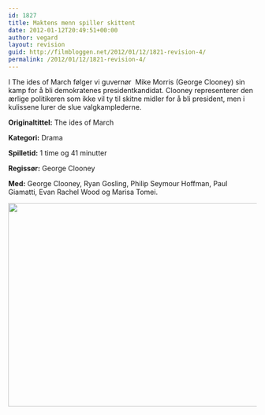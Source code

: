 ```yaml
---
id: 1827
title: Maktens menn spiller skittent
date: 2012-01-12T20:49:51+00:00
author: vegard
layout: revision
guid: http://filmbloggen.net/2012/01/12/1821-revision-4/
permalink: /2012/01/12/1821-revision-4/
---
```

I The ides of March følger vi guvernør  Mike Morris (George Clooney) sin kamp for å bli demokratenes presidentkandidat. Clooney representerer den ærlige politikeren som ikke vil ty til skitne midler for å bli president, men i kulissene lurer de slue valgkamplederne.

<!--more-->

**Originaltittel:** The ides of March

**Kategori:** Drama

**Spilletid:** 1 time og 41 minutter

**Regissør:** George Clooney

**Med:** George Clooney, Ryan Gosling, Philip Seymour Hoffman, Paul Giamatti, Evan Rachel Wood og Marisa Tomei.

<a href="http://filmbloggen.net/?attachment_id=1824" rel="attachment wp-att-1824"><img class="alignnone size-large wp-image-1824" style="border-style: initial;border-color: initial" src="http://filmbloggen.net/wp-content/uploads//2012/01/nouriqq16-620x413.jpg" alt="" width="620" height="413" /></a>